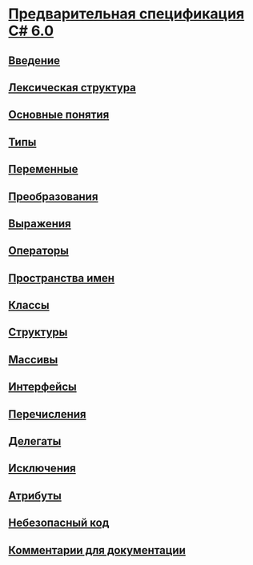 # [Предварительная спецификация C# 6.0](index.md)
## [Введение](../../../../_csharplang/spec/introduction.md)
## [Лексическая структура](../../../../_csharplang/spec/lexical-structure.md)
## [Основные понятия](../../../../_csharplang/spec/basic-concepts.md)
## [Типы](../../../../_csharplang/spec/types.md)
## [Переменные](../../../../_csharplang/spec/variables.md)
## [Преобразования](../../../../_csharplang/spec/conversions.md)
## [Выражения](../../../../_csharplang/spec/expressions.md)
## [Операторы](../../../../_csharplang/spec/statements.md)
## [Пространства имен](../../../../_csharplang/spec/namespaces.md)
## [Классы](../../../../_csharplang/spec/classes.md)
## [Структуры](../../../../_csharplang/spec/structs.md)
## [Массивы](../../../../_csharplang/spec/arrays.md)
## [Интерфейсы](../../../../_csharplang/spec/interfaces.md)
## [Перечисления](../../../../_csharplang/spec/enums.md)
## [Делегаты](../../../../_csharplang/spec/delegates.md)
## [Исключения](../../../../_csharplang/spec/exceptions.md)
## [Атрибуты](../../../../_csharplang/spec/attributes.md)
## [Небезопасный код](../../../../_csharplang/spec/unsafe-code.md)
## [Комментарии для документации](../../../../_csharplang/spec/documentation-comments.md)
